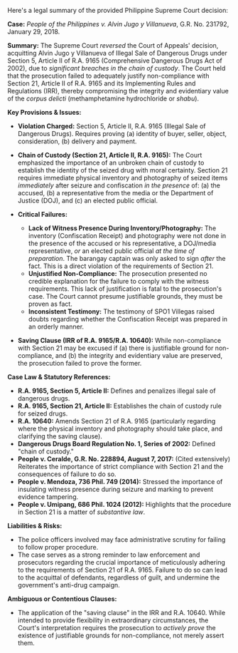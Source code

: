 Here's a legal summary of the provided Philippine Supreme Court decision:

**Case:** *People of the Philippines v. Alvin Jugo y Villanueva*, G.R. No. 231792, January 29, 2018.

**Summary:** The Supreme Court *reversed* the Court of Appeals' decision, acquitting Alvin Jugo y Villanueva of Illegal Sale of Dangerous Drugs under Section 5, Article II of R.A. 9165 (Comprehensive Dangerous Drugs Act of 2002), due to *significant breaches in the chain of custody*. The Court held that the prosecution failed to adequately justify non-compliance with Section 21, Article II of R.A. 9165 and its Implementing Rules and Regulations (IRR), thereby compromising the integrity and evidentiary value of the *corpus delicti* (methamphetamine hydrochloride or *shabu*).

**Key Provisions & Issues:**

*   **Violation Charged:** Section 5, Article II, R.A. 9165 (Illegal Sale of Dangerous Drugs). Requires proving (a) identity of buyer, seller, object, consideration, (b) delivery and payment.

*   **Chain of Custody (Section 21, Article II, R.A. 9165):**  The Court emphasized the importance of an unbroken chain of custody to establish the identity of the seized drug with moral certainty. Section 21 requires immediate physical inventory and photography of seized items *immediately* after seizure and confiscation *in the presence* of: (a) the accused, (b) a representative from the media or the Department of Justice (DOJ), and (c) an elected public official.

*   **Critical Failures:**
    *   **Lack of Witness Presence During Inventory/Photography:** The inventory (Confiscation Receipt) and photography were not done in the presence of the accused or his representative, a DOJ/media representative, *or* an elected public official *at the time of preparation*. The barangay captain was only asked to sign *after* the fact. This is a direct violation of the requirements of Section 21.
    *   **Unjustified Non-Compliance:** The prosecution presented no credible explanation for the failure to comply with the witness requirements. This lack of justification is fatal to the prosecution's case.  The Court cannot presume justifiable grounds, they must be proven as fact.
    *   **Inconsistent Testimony:**  The testimony of SPO1 Villegas raised doubts regarding whether the Confiscation Receipt was prepared in an orderly manner.

*   **Saving Clause (IRR of R.A. 9165/R.A. 10640):**  While non-compliance with Section 21 may be excused if (a) there is justifiable ground for non-compliance, and (b) the integrity and evidentiary value are preserved, the prosecution failed to prove the former.

**Case Law & Statutory References:**

*   **R.A. 9165, Section 5, Article II:**  Defines and penalizes illegal sale of dangerous drugs.
*   **R.A. 9165, Section 21, Article II:**  Establishes the chain of custody rule for seized drugs.
*   **R.A. 10640:**  Amends Section 21 of R.A. 9165 (particularly regarding where the physical inventory and photography should take place, and clarifying the saving clause).
*   **Dangerous Drugs Board Regulation No. 1, Series of 2002:** Defined "chain of custody."
*   **People v. Ceralde, G.R. No. 228894, August 7, 2017:**  (Cited extensively)  Reiterates the importance of strict compliance with Section 21 and the consequences of failure to do so.
*   **People v. Mendoza, 736 Phil. 749 (2014):** Stressed the importance of insulating witness presence during seizure and marking to prevent evidence tampering.
*   **People v. Umipang, 686 Phil. 1024 (2012):**  Highlights that the procedure in Section 21 is a matter of *substantive law*.

**Liabilities & Risks:**

*   The police officers involved may face administrative scrutiny for failing to follow proper procedure.
*   The case serves as a strong reminder to law enforcement and prosecutors regarding the crucial importance of meticulously adhering to the requirements of Section 21 of R.A. 9165. Failure to do so can lead to the acquittal of defendants, regardless of guilt, and undermine the government's anti-drug campaign.

**Ambiguous or Contentious Clauses:**

*   The application of the "saving clause" in the IRR and R.A. 10640. While intended to provide flexibility in extraordinary circumstances, the Court's interpretation requires the prosecution to *actively prove* the existence of justifiable grounds for non-compliance, not merely assert them.

